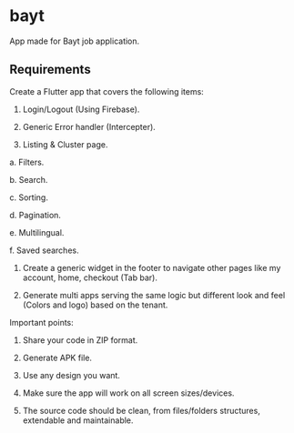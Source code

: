 # bayt

App made for Bayt job application.

## Requirements

Create a Flutter app that covers the following items:


1.    Login/Logout (Using Firebase).

2.    Generic Error handler (Intercepter).

3.    Listing & Cluster page.

a.    Filters.

b.    Search.

c.     Sorting.

d.    Pagination.

e.    Multilingual.

f.      Saved searches.

1.    Create a generic widget in the footer to navigate other pages like my account, home, checkout (Tab bar).

2.    Generate multi apps serving the same logic but different look and feel (Colors and logo) based on the tenant.

 

Important points:

1.    Share your code in ZIP format.

2.    Generate APK file.

3.    Use any design you want.

4.    Make sure the app will work on all screen sizes/devices.

5.    The source code should be clean, from files/folders structures, extendable and maintainable.

